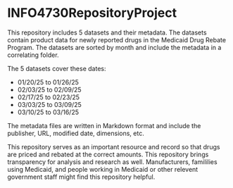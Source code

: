 # INFO4730RepositoryProject

This repository includes 5 datasets and their metadata. The datasets contain product data for newly reported drugs in the Medicaid Drug Rebate Program. 
The datasets are sorted by month and include the metadata in a correlating folder. <br>

The 5 datasets cover these dates:<br>
- 01/20/25 to 01/26/25
- 02/03/25 to 02/09/25
- 02/17/25 to 02/23/25
- 03/03/25 to 03/09/25
- 03/10/25 to 03/16/25

The metadata files are written in Markdown format and include the publisher, URL, modified date, dimensions, etc.<br>

This repository serves as an important resource and record so that drugs are priced and rebated at the correct amounts. This repository brings transparency for analysis 
and research as well. Manufacturers, famililies using Medicaid, and people working in Medicaid or other relevent government staff might find this repository helpful. 

